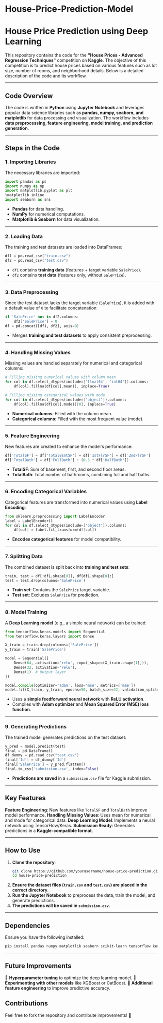 # House-Price-Prediction-Model
# House Price Prediction using Deep Learning

This repository contains the code for the **"House Prices - Advanced Regression Techniques"** competition on **Kaggle**. The objective of this competition is to predict house prices based on various features such as lot size, number of rooms, and neighborhood details. Below is a detailed description of the code and its workflow.

---

## Code Overview

The code is written in **Python** using **Jupyter Notebook** and leverages popular data science libraries such as **pandas, numpy, seaborn, and matplotlib** for data processing and visualization. The workflow includes **data preprocessing, feature engineering, model training, and prediction generation**.

---

## Steps in the Code

### 1. Importing Libraries
The necessary libraries are imported:
```python
import pandas as pd
import numpy as np
import matplotlib.pyplot as plt
%matplotlib inline
import seaborn as sns
```
- **Pandas** for data handling.
- **NumPy** for numerical computations.
- **Matplotlib & Seaborn** for data visualization.

---

### 2. Loading Data
The training and test datasets are loaded into DataFrames:
```python
df1 = pd.read_csv("train.csv")
df2 = pd.read_csv("test.csv")
```
- `df1` contains **training data** (features + target variable `SalePrice`).
- `df2` contains **test data** (features only, without `SalePrice`).

---

### 3. Data Preprocessing
Since the test dataset lacks the target variable (`SalePrice`), it is added with a default value of `0` to facilitate concatenation:
```python
if 'SalePrice' not in df2.columns:
    df2['SalePrice'] = 0
df = pd.concat([df1, df2], axis=0)
```
- Merges **training and test datasets** to apply consistent preprocessing.

---

### 4. Handling Missing Values
Missing values are handled separately for numerical and categorical columns:
```python
# Filling missing numerical values with column mean
for col in df.select_dtypes(include=['float64', 'int64']).columns:
    df[col].fillna(df[col].mean(), inplace=True)

# Filling missing categorical values with mode
for col in df.select_dtypes(include=['object']).columns:
    df[col].fillna(df[col].mode()[0], inplace=True)
```
- **Numerical columns**: Filled with the column mean.
- **Categorical columns**: Filled with the most frequent value (mode).

---

### 5. Feature Engineering
New features are created to enhance the model's performance:
```python
df['TotalSF'] = df['TotalBsmtSF'] + df['1stFlrSF'] + df['2ndFlrSF']
df['TotalBath'] = df['FullBath'] + (0.5 * df['HalfBath'])
```
- **TotalSF**: Sum of basement, first, and second floor areas.
- **TotalBath**: Total number of bathrooms, combining full and half baths.

---

### 6. Encoding Categorical Variables
Categorical features are transformed into numerical values using **Label Encoding**:
```python
from sklearn.preprocessing import LabelEncoder
label = LabelEncoder()
for col in df.select_dtypes(include=['object']).columns:
    df[col] = label.fit_transform(df[col])
```
- **Encodes categorical features** for model compatibility.

---

### 7. Splitting Data
The combined dataset is split back into **training and test sets**:
```python
train, test = df[:df1.shape[0]], df[df1.shape[0]:]
test = test.drop(columns='SalePrice')
```
- **Train set**: Contains the `SalePrice` target variable.
- **Test set**: Excludes `SalePrice` for prediction.

---

### 8. Model Training
A **Deep Learning model** (e.g., a simple neural network) can be trained:
```python
from tensorflow.keras.models import Sequential
from tensorflow.keras.layers import Dense

X_train = train.drop(columns=['SalePrice'])
y_train = train['SalePrice']

model = Sequential([
    Dense(64, activation='relu', input_shape=(X_train.shape[1],)),
    Dense(32, activation='relu'),
    Dense(1)  # Output layer
])

model.compile(optimizer='adam', loss='mse', metrics=['mae'])
model.fit(X_train, y_train, epochs=50, batch_size=32, validation_split=0.2)
```
- Uses a **simple feedforward neural network** with **ReLU activation**.
- Compiles with **Adam optimizer** and **Mean Squared Error (MSE) loss function**.

---

### 9. Generating Predictions
The trained model generates predictions on the test dataset:
```python
y_pred = model.predict(test)
final = pd.DataFrame()
df_dummy = pd.read_csv("test.csv")
final['Id'] = df_dummy['Id']
final['SalePrice'] = y_pred.flatten()
final.to_csv('submission.csv', index=False)
```
- **Predictions are saved** in a `submission.csv` file for Kaggle submission.

---

## Key Features

 **Feature Engineering**: New features like `TotalSF` and `TotalBath` improve model performance.
 **Handling Missing Values**: Uses mean for numerical and mode for categorical data.
 **Deep Learning Model**: Implements a neural network using TensorFlow/Keras.
 **Submission Ready**: Generates predictions in a **Kaggle-compatible format**.

---

## How to Use

1. **Clone the repository**:
   ```bash
   git clone https://github.com/yourusername/house-price-prediction.git
   cd house-price-prediction
   ```
2. **Ensure the dataset files (`train.csv` and `test.csv`) are placed in the correct directory**.
3. **Run the Jupyter Notebook** to preprocess the data, train the model, and generate predictions.
4. **The predictions will be saved in `submission.csv`**.

---

## Dependencies

Ensure you have the following installed:
```bash
pip install pandas numpy matplotlib seaborn scikit-learn tensorflow keras
```

---

## Future Improvements

🔹 **Hyperparameter tuning** to optimize the deep learning model.
🔹 **Experimenting with other models** like XGBoost or CatBoost.
🔹 **Additional feature engineering** to improve predictive accuracy.



## Contributions

Feel free to fork the repository and contribute improvements! 🚀

